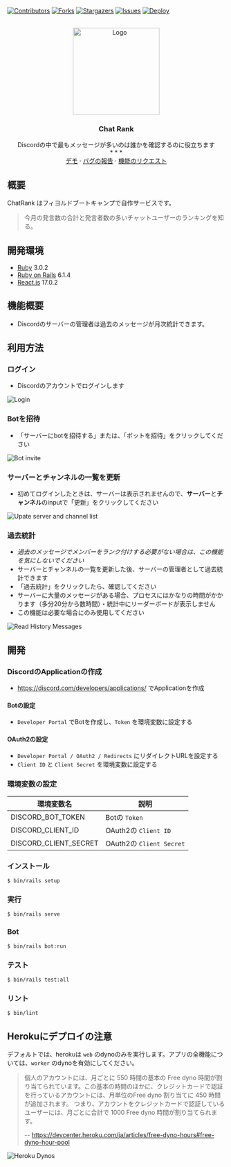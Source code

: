<!-- PROJECT SHIELDS -->
[![Contributors][contributors-shield]][contributors-url]
[![Forks][forks-shield]][forks-url]
[![Stargazers][stars-shield]][stars-url]
[![Issues][issues-shield]][issues-url]
[![Deploy](https://www.herokucdn.com/deploy/button.svg)](https://chatrankbot.herokuapp.com)


<!-- PROJECT LOGO -->
<br />
<div align="center">
  <a href="https://github.com/vinhactindi/chatrank">
    <img src="app/assets/images/chatrank.png" alt="Logo" width="200" height="200">
  </a>

  <h3 align="center">Chat Rank</h3>

  <p align="center">
    Discordの中で最もメッセージが多いのは誰かを確認するのに役立ちます
    <br />
    * * *
    <br />
    <a href="https://github.com/vinhactindi/chatrank">デモ</a>
    ·
    <a href="https://github.com/vinhactindi/chatrank/issues">バグの報告</a>
    ·
    <a href="https://github.com/vinhactindi/chatrank/issues">機能のリクエスト</a>
  </p>
</div>

## 概要

ChatRank はフィヨルドブートキャンプで自作サービスです。

> 今月の発言数の合計と発言者数の多いチャットユーザーのランキングを知る。

## 開発環境

* [Ruby](https://www.ruby-lang.org/) 3.0.2
* [Ruby on Rails](https://rubyonrails.org/) 6.1.4
* [React.js](https://reactjs.org/) 17.0.2

## 機能概要

* Discordのサーバーの管理者は過去のメッセージが月次統計できます。

## 利用方法

### ログイン

* Discordのアカウントでログインします

![Login](/app/assets/images/usage-login.png)

### Botを招待

* 「サーバーにbotを招待する」または、「ボットを招待」をクリックしてください

![Bot invite](/app/assets/images/usage-bot-invite.png)

### サーバーとチャンネルの一覧を更新

* 初めてログインしたときは、サーバーは表示されませんので、**サーバー**と**チャンネル**のinputで「更新」をクリックしてください

![Upate server and channel list](/app/assets/images/usage-update.png)

### 過去統計

* *過去のメッセージでメンバーをランク付けする必要がない場合は、この機能を気にしないでください*
* サーバーとチャンネルの一覧を更新した後、サーバーの管理者として過去統計できます
* 「過去統計」をクリックしたら、確認してください
* サーバーに大量のメッセージがある場合、プロセスにはかなりの時間がかかります（多分20分から数時間）・統計中にリーダーボードが表示しません
* この機能は必要な場合にのみ使用してください


![Read History Messages](/app/assets/images/usage-read-history-messages.png)

## 開発

### DiscordのApplicationの作成

* https://discord.com/developers/applications/ でApplicationを作成

#### Botの設定

* `Developer Portal` でBotを作成し、`Token` を環境変数に設定する

#### OAuth2の設定

* `Developer Portal / OAuth2 / Redirects` にリダイレクトURLを設定する
* `Client ID` と `Client Secret` を環境変数に設定する


### 環境変数の設定

| 環境変数名             | 説明                                      |
| --------------------- | ----------------------------------------- |
| DISCORD_BOT_TOKEN     | Botの `Token`                               |
| DISCORD_CLIENT_ID     | OAuth2の `Client ID`                         |
| DISCORD_CLIENT_SECRET | OAuth2の `Client Secret`                     |

### インストール

```
$ bin/rails setup
```

### 実行

```
$ bin/rails serve
```

### Bot

```
$ bin/rails bot:run
```

### テスト

```
$ bin/rails test:all
```

### リント

```
$ bin/lint
```

## Herokuにデプロイの注意

デフォルトでは、herokuは `web` のdynoのみを実行します。アプリの全機能については、`worker` のdynoを有効にしてください。

> 個人のアカウントには、月ごとに 550 時間の基本の Free dyno 時間が割り当てられています。この基本の時間のほかに、クレジットカードで認証を行っている​アカウントには、月単位の​ Free dyno 割り当てに 450 時間が追加されます。 つまり、アカウントをクレジットカードで認証しているユーザーには、月ごとに合計で 1000 Free dyno 時間が割り当てられます。
>
> -- https://devcenter.heroku.com/ja/articles/free-dyno-hours#free-dyno-hour-pool

![Heroku Dynos](/app/assets/images/heroku-dynos.png)

<!-- MARKDOWN LINKS & IMAGES -->
<!-- https://www.markdownguide.org/basic-syntax/#reference-style-links -->
[contributors-shield]: https://img.shields.io/github/contributors/vinhactindi/chatrank.svg?style=for-the-badge
[contributors-url]: https://github.com/vinhactindi/chatrank/graphs/contributors
[forks-shield]: https://img.shields.io/github/forks/vinhactindi/chatrank.svg?style=for-the-badge
[forks-url]: https://github.com/vinhactindi/chatrank/network/members
[stars-shield]: https://img.shields.io/github/stars/vinhactindi/chatrank.svg?style=for-the-badge
[stars-url]: https://github.com/vinhactindi/chatrank/stargazers
[issues-shield]: https://img.shields.io/github/issues/vinhactindi/chatrank.svg?style=for-the-badge
[issues-url]: https://github.com/vinhactindi/chatrank/issues
[license-shield]: https://img.shields.io/github/license/vinhactindi/chatrank.svg?style=for-the-badge
[license-url]: https://github.com/vinhactindi/chatrank/blob/master/LICENSE.txt
